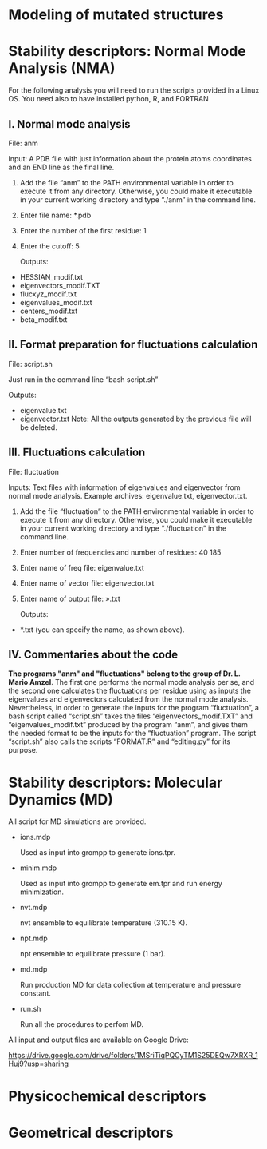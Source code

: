 # Modeling of mutated structures

# Stability descriptors: Normal Mode Analysis (NMA)

For the following analysis you will need to run the scripts provided in a Linux OS. You need also to have installed python, R, and FORTRAN

## I.	Normal mode analysis

File: anm

Input: A PDB file with just information about the protein atoms coordinates and an END line as the final line.

1.	Add the file “anm” to the PATH environmental variable in order to execute it from any directory. Otherwise, you could make it executable in your current working directory and type “./anm” in the command line.
2.	Enter file name: *.pdb
3.	Enter the number of the first residue: 1
4.	Enter the cutoff: 5
 
	Outputs: 
-	HESSIAN_modif.txt
-	eigenvectors_modif.TXT
-	flucxyz_modif.txt
-	eigenvalues_modif.txt
-	centers_modif.txt
-	beta_modif.txt

## II.	Format preparation for fluctuations calculation

File: script.sh 

Just run in the command line “bash script.sh”

Outputs:
-	eigenvalue.txt
-	eigenvector.txt
Note: All the outputs generated by the previous file will be deleted.

## III.	Fluctuations calculation

File: fluctuation

Inputs: Text files with information of eigenvalues and eigenvector from normal mode analysis. Example archives: eigenvalue.txt, eigenvector.txt.

1.	Add the file “fluctuation” to the PATH environmental variable in order to execute it from any directory. Otherwise, you could make it executable in your current working directory and type “./fluctuation” in the command line.
2.	Enter number of frequencies and number of residues: 40 185
3.	Enter name of freq file: eigenvalue.txt
4.	Enter name of vector file: eigenvector.txt 
5.	Enter name of output file: ».txt
 
	Outputs: 
-	*.txt (you can specify the name, as shown above).

## IV.	Commentaries about the code

**The programs "anm" and "fluctuations" belong to the group of Dr. L. Mario Amzel**. The first one performs the normal mode analysis per se, and the second one calculates the fluctuations per residue using as inputs the eigenvalues and eigenvectors calculated from the normal mode analysis. Nevertheless, in order to generate the inputs for the program “fluctuation”, a bash script called “script.sh” takes the files “eigenvectors_modif.TXT” and “eigenvalues_modif.txt” produced by the program “anm”, and gives them the needed format to be the inputs for the “fluctuation” program. The script “script.sh” also calls the scripts “FORMAT.R” and “editing.py” for its purpose.

# Stability descriptors: Molecular Dynamics (MD)

All script for MD simulations are provided. 

 -	ions.mdp
  
 	Used as input into grompp to generate ions.tpr.
 
 - 	minim.mdp
 
 	Used as input into grompp to generate em.tpr and run energy minimization.
 
 -	nvt.mdp
 	
	nvt ensemble to equilibrate temperature (310.15 K). 	
 
 -	npt.mdp
 
 	npt ensemble to equilibrate pressure (1 bar).
	 
 -	md.mdp
 
 	Run production MD for data collection at temperature and pressure constant.
 
 -	run.sh
 	
	Run all the procedures to perfom MD.
 
 All input and output files are available on Google Drive:
 
 https://drive.google.com/drive/folders/1MSriTiqPQCyTM1S25DEQw7XRXR_1Huj9?usp=sharing
 
# Physicochemical descriptors

# Geometrical descriptors

